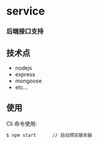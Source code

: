 # service
### 后端接口支持


## 技术点
- nodejs
- express
- mongoose
- etc...

## 使用

Cli 命令使用:

```bash
$ npm start      // 启动预览服务器
```

